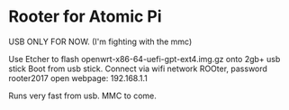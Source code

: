 # Rooter for Atomic Pi

USB ONLY FOR NOW. (I'm fighting with the mmc)

Use Etcher to flash openwrt-x86-64-uefi-gpt-ext4.img.gz onto 2gb+ usb stick
Boot from usb stick. 
Connect via wifi network ROOter, password rooter2017
open webpage: 192.168.1.1

Runs very fast from usb. MMC to come.
